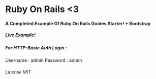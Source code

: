 # Ruby On Rails <3
#### A Completed Example Of Ruby On Rails Guides Starter! + Bootstrap 
##### <a href="rorstarter.herokuapp.com">Live Example!</a>
##### For HTTP-Basic Auth Login  :
Username : admin
Password : admin
###### License MIT
